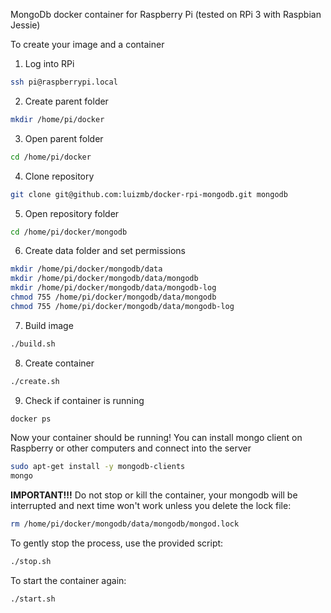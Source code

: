 MongoDb docker container for Raspberry Pi (tested on RPi 3 with Raspbian Jessie)

To create your image and a container
1) Log into RPi
```bash
ssh pi@raspberrypi.local
```

2) Create parent folder
```bash
mkdir /home/pi/docker
```

3) Open parent folder
```bash
cd /home/pi/docker
```

4) Clone repository
```bash
git clone git@github.com:luizmb/docker-rpi-mongodb.git mongodb
```

5) Open repository folder
```bash
cd /home/pi/docker/mongodb
```

6) Create data folder and set permissions
```bash
mkdir /home/pi/docker/mongodb/data
mkdir /home/pi/docker/mongodb/data/mongodb
mkdir /home/pi/docker/mongodb/data/mongodb-log
chmod 755 /home/pi/docker/mongodb/data/mongodb
chmod 755 /home/pi/docker/mongodb/data/mongodb-log
```

7) Build image
```bash
./build.sh
```

8) Create container
```bash
./create.sh
```

9) Check if container is running
```bash
docker ps
```

Now your container should be running! You can install mongo client on Raspberry or other computers and connect into the server
```bash
sudo apt-get install -y mongodb-clients
mongo
```

**IMPORTANT!!!**
Do not stop or kill the container, your mongodb will be interrupted and next time won't work unless you delete the lock file:
```bash
rm /home/pi/docker/mongodb/data/mongodb/mongod.lock 
```

To gently stop the process, use the provided script:
```bash
./stop.sh
```

To start the container again:
```bash
./start.sh
```
